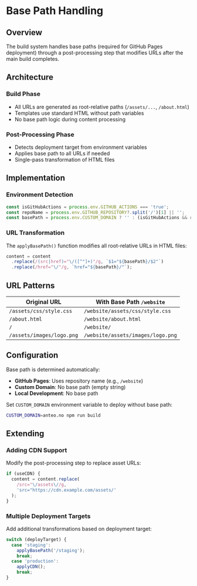 # Base Path Handling

## Overview

The build system handles base paths (required for GitHub Pages deployment) through a post-processing step that modifies URLs after the main build completes.

## Architecture

### Build Phase
- All URLs are generated as root-relative paths (`/assets/...`, `/about.html`)
- Templates use standard HTML without path variables
- No base path logic during content processing

### Post-Processing Phase
- Detects deployment target from environment variables
- Applies base path to all URLs if needed
- Single-pass transformation of HTML files

## Implementation

### Environment Detection
```javascript
const isGitHubActions = process.env.GITHUB_ACTIONS === 'true';
const repoName = process.env.GITHUB_REPOSITORY?.split('/')[1] || '';
const basePath = process.env.CUSTOM_DOMAIN ? '' : (isGitHubActions && repoName ? `/${repoName}` : '');
```

### URL Transformation
The `applyBasePath()` function modifies all root-relative URLs in HTML files:

```javascript
content = content
  .replace(/(src|href)="\/([^"]+)"/g, `$1="${basePath}/$2"`)
  .replace(/href="\/"/g, `href="${basePath}/"`);
```

## URL Patterns

| Original URL | With Base Path `/website` |
|-------------|---------------------------|
| `/assets/css/style.css` | `/website/assets/css/style.css` |
| `/about.html` | `/website/about.html` |
| `/` | `/website/` |
| `/assets/images/logo.png` | `/website/assets/images/logo.png` |

## Configuration

Base path is determined automatically:
- **GitHub Pages**: Uses repository name (e.g., `/website`)
- **Custom Domain**: No base path (empty string)
- **Local Development**: No base path

Set `CUSTOM_DOMAIN` environment variable to deploy without base path:
```bash
CUSTOM_DOMAIN=anteo.no npm run build
```

## Extending

### Adding CDN Support
Modify the post-processing step to replace asset URLs:
```javascript
if (useCDN) {
  content = content.replace(
    /src="\/assets\//g,
    'src="https://cdn.example.com/assets/'
  );
}
```

### Multiple Deployment Targets
Add additional transformations based on deployment target:
```javascript
switch (deployTarget) {
  case 'staging':
    applyBasePath('/staging');
    break;
  case 'production':
    applyCDN();
    break;
}
```
